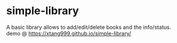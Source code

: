 # simple-library

A basic library allows to add/edit/delete books and the info/status.\
demo @ https://xtang999.github.io/simple-library/
